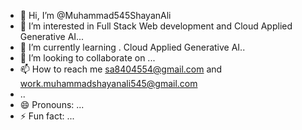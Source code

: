 - 👋 Hi, I’m @Muhammad545ShayanAli
- 👀 I’m interested in Full Stack Web  development and Cloud Applied Generative AI...
- 🌱 I’m currently learning . Cloud Applied Generative AI..
- 💞️ I’m looking to collaborate on ...
- 📫 How to reach me sa8404554@gmail.com and work.muhammadshayanali545@gmail.com
- ..
- 😄 Pronouns: ...
- ⚡ Fun fact: ...

<!---
Muhammad545ShayanAli/Muhammad545ShayanAli is a ✨ special ✨ repository because its `README.md` (this file) appears on your GitHub profile.
You can click the Preview link to take a look at your changes.
--->
